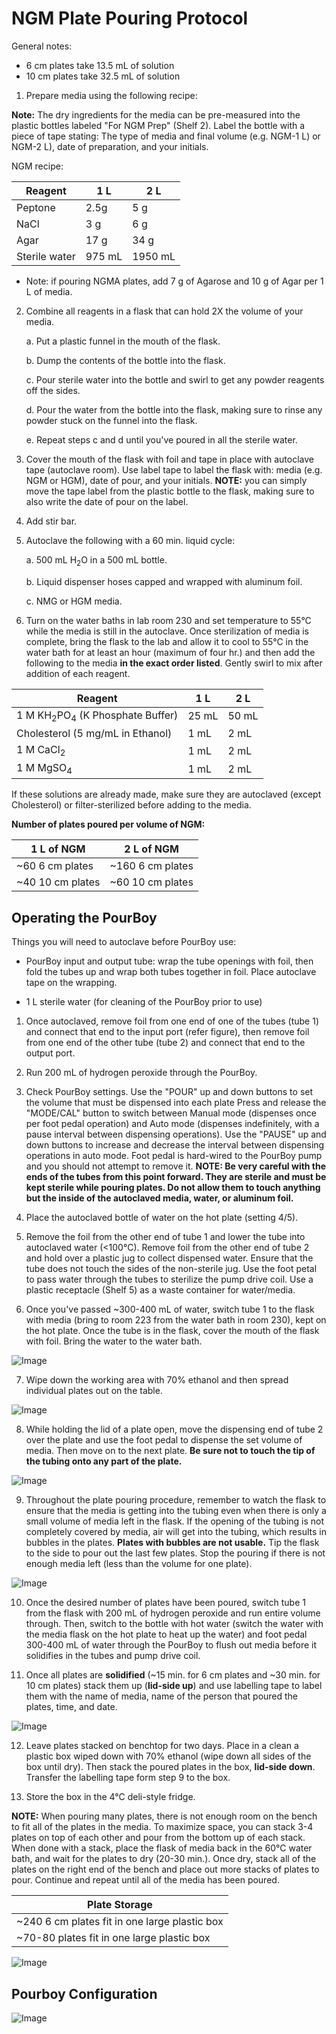 # NGM Plate Pouring Protocol

General notes:
- 6 cm plates take 13.5 mL of solution
- 10 cm plates take 32.5 mL of solution

1. Prepare media using the following recipe:

  **Note:** The dry ingredients for the media can be pre-measured into the plastic bottles labeled "For NGM Prep" (Shelf 2). Label the bottle with a piece of tape stating: The type of media and final volume (e.g. NGM-1 L) or NGM-2 L), date of preparation, and your initials.

NGM recipe:

| Reagent | 1 L | 2 L |
| ------- | --- | --- |
| Peptone | 2.5g | 5 g |
| NaCl | 3 g | 6 g |
| Agar | 17 g | 34 g |
| Sterile water | 975 mL | 1950 mL |

- Note: if pouring NGMA plates, add 7 g of Agarose and 10 g of Agar per 1 L of media.

2. Combine all reagents in a flask that can hold 2X the volume of your media.

      a. Put a plastic funnel in the mouth of the flask.

      b. Dump the contents of the bottle into the flask.

      c. Pour sterile water into the bottle and swirl to get any powder reagents off the sides.

      d. Pour the water from the bottle into the flask, making sure to rinse any powder stuck on the funnel into the flask.

      e. Repeat steps c and d until you've poured in all the sterile water.

3. Cover the mouth of the flask with foil and tape in place with autoclave tape (autoclave room). Use label tape to label the flask with: media (e.g. NGM or HGM), date of pour, and your initials. **NOTE:** you can simply move the tape label from the plastic bottle to the flask, making sure to also write the date of pour on the label.

4. Add stir bar.

5. Autoclave the following with a 60 min. liquid cycle:

    a. 500 mL H<sub>2</sub>O in a 500 mL bottle.

    b. Liquid dispenser hoses capped and wrapped with aluminum foil.

    c. NMG or HGM media.

6. Turn on the water baths in lab room 230 and set temperature to 55°C while the media is still in the autoclave. Once sterilization of media is complete, bring the flask to the lab and allow it to cool to 55°C in the water bath for at least an hour (maximum of four hr.) and then add the following to the media **in the exact order listed**. Gently swirl to mix after addition of each reagent.

| Reagent | 1 L | 2 L |
| ------- | --- | --- |
| 1 M KH<sub>2</sub>PO<sub>4</sub> (K Phosphate Buffer) | 25 mL | 50 mL |
| Cholesterol (5 mg/mL in Ethanol) | 1 mL | 2 mL |
| 1 M CaCl<sub>2</sub> | 1 mL | 2 mL |
| 1 M MgSO<sub>4</sub> | 1 mL | 2 mL |

If these solutions are already made, make sure they are autoclaved (except Cholesterol) or filter-sterilized before adding to the media.

**Number of plates poured per volume of NGM:**

 | 1 L of NGM | 2 L of NGM |
 | ---------- | ---------- |
 | ~60 6 cm plates | ~160 6 cm plates |
 | ~40 10 cm plates | ~60 10 cm plates |

 ## Operating the PourBoy
 Things you will need to autoclave before PourBoy use:
  - PourBoy input and output tube: wrap the tube openings with foil, then fold the tubes up and wrap both tubes together in foil. Place autoclave tape on the wrapping.

  - 1 L sterile water (for cleaning of the PourBoy prior to use)

1. Once autoclaved, remove foil from one end of one of the tubes (tube 1) and connect that end to the input port (refer figure), then remove foil from one end of the other tube (tube 2) and connect that end to the output port.

2. Run 200 mL of hydrogen peroxide through the PourBoy.

3. Check PourBoy settings. Use the "POUR" up and down buttons to set the volume that must be dispensed into each plate Press and release the "MODE/CAL" button to switch between Manual mode (dispenses once per foot pedal operation) and Auto mode (dispenses indefinitely, with a pause interval between dispensing operations). Use the "PAUSE" up and down buttons to increase and decrease the interval between dispensing operations in auto mode. Foot pedal is hard-wired to the PourBoy pump and you should not attempt to remove it.
**NOTE: Be very careful with the ends of the tubes from this point forward. They are sterile and must be kept sterile while pouring plates. Do not allow them to touch anything but the inside of the autoclaved media, water, or aluminum foil.**

4. Place the autoclaved bottle of water on the hot plate (setting 4/5).

5. Remove the foil from the other end of tube 1 and lower the tube into autoclaved water (<100°C). Remove foil from the other end of tube 2 and hold over a plastic jug to collect dispensed water. Ensure that the tube does not touch the sides of the non-sterile jug. Use the foot petal to pass water through the tubes to sterilize the pump drive coil. Use a plastic receptacle (Shelf 5) as a waste container for water/media.

6. Once you've passed ~300-400 mL of water, switch tube 1 to the flask with media (bring to room 223 from the water bath in room 230), kept on the hot plate. Once the tube is in the flask, cover the mouth of the flask with foil. Bring the water to the water bath.

![Image](img/FlaskSetUp.png)

7. Wipe down the working area with 70% ethanol and then spread individual plates out on the table.

![Image](img/PlatePourSetup.png)

8. While holding the lid of a plate open, move the dispensing end of tube 2 over the plate and use the foot pedal to dispense the set volume of media. Then move on to the next plate. **Be sure not to touch the tip of the tubing onto any part of the plate.**

![Image](img/PouringPlate.png)

9. Throughout the plate pouring procedure, remember to watch the flask to ensure that the media is getting into the tubing even when there is only a small volume of media left in the flask. If the opening of the tubing is not completely covered by media,  air will get into the tubing, which results in bubbles in the plates. **Plates with bubbles are not usable.** Tip the flask to the side to pour out the last few plates. Stop the pouring if there is not enough media left (less than the volume for one plate).

![Image](img/GoodBadPlateEx.png)

10. Once the desired number of plates have been poured, switch tube 1 from the flask with 200 mL of hydrogen peroxide and run entire volume through. Then, switch to the bottle with hot water (switch the water with the media flask on the hot plate to heat up the water) and foot pedal 300-400 mL of water through the PourBoy to flush out media before it solidifies in the tubes and pump drive coil.

11. Once all plates are **solidified** (~15 min. for 6 cm plates and ~30 min. for 10 cm plates) stack them up (**lid-side up**) and use labelling tape to label them with the name of media, name of the person that poured the plates, time, and date.

![Image](img/UpsidedownPlate.png)

12. Leave plates stacked on benchtop for two days. Place in a clean a plastic box wiped down with 70% ethanol (wipe down all sides of the box until dry). Then stack the poured plates in the box, **lid-side down**. Transfer the labelling tape form step 9 to the box.

13. Store the box in the 4°C deli-style fridge.

**NOTE:** When pouring many plates, there is not enough room on the bench to fit all of the plates in the media. To maximize space, you can stack 3-4 plates on top of each other and pour from the bottom up of each stack. When done with a stack, place the flask of media back in the 60°C water bath, and wait for the plates to dry (20-30 min.). Once dry, stack all of the plates on the right end of the bench and place out more stacks of plates to pour. Continue and repeat until all of the media has been poured.

| Plate Storage |
| ------------- |
| ~240 6 cm plates fit in one large plastic box |
| ~70-80 plates fit in one large plastic box |

![Image](img/PlateStorage.png)

## Pourboy Configuration

![Image](img/PourBoyConfig.png)
